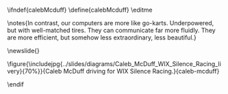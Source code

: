 \ifndef{calebMcduff}
\define{calebMcduff}
\editme

\notes{In contrast, our computers are more like go-karts. Underpowered, but with well-matched tires. They can communicate far more fluidly. They are more efficient, but somehow less extraordinary, less beautiful.}

\newslide{}

\figure{\includejpg{../slides/diagrams/Caleb_McDuff_WIX_Silence_Racing_livery}{70%}}{Caleb McDuff driving for WIX Silence Racing.}{caleb-mcduff}


\endif
